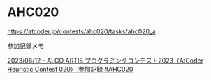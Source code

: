 # AHC020

https://atcoder.jp/contests/ahc020/tasks/ahc020_a

参加記録メモ

[2023/06/12 - ALGO ARTIS プログラミングコンテスト2023（AtCoder Heuristic Contest 020） 参加記録 #AHC020](https://gist.github.com/HirokiYoshida837/db340482ff1be59e86c56a443fbbc95d)
